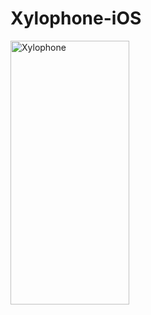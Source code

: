 # Xylophone-iOS


<img src="(https://github.com/Shubhdeep-Brar/Xylophone-iOS/assets/105843871/43ee2525-6e9e-4adf-8f34-79fcdc7447a4)" width="190" height="422" alt="Xylophone">



